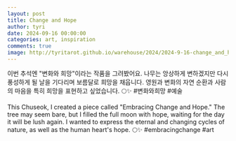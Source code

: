 ```yaml
---
layout: post
title: Change and Hope
author: tyri
date: 2024-09-16 00:00:00
categories: art, inspiration
comments: true
image: http://tyritarot.github.io/warehouse/2024/2024-9-16-change_and_hope_title.png
---
```


이번 추석엔 "변화와 희망"이라는 작품을 그려봤어요. 나무는 앙상하게 변하겠지만 다시 풍성하게 될 날을 기다리며 보름달로 희망을 채웁니다. 영원과 변화의 자연 순환과 사람의 마음을 특히 희망을 표현하고 싶었습니다. 🌕✨ #변화와희망 #예술

This Chuseok, I created a piece called "Embracing Change and Hope." The tree may seem bare, but I filled the full moon with hope, waiting for the day it will be lush again. I wanted to express the eternal and changing cycles of nature, as well as the human heart's hope. 🌕✨ #embracingchange #art